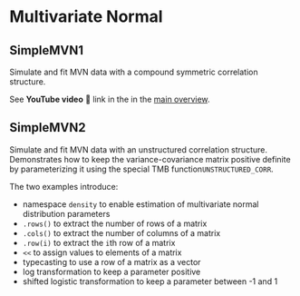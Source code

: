 # Multivariate Normal

## SimpleMVN1
Simulate and fit MVN data with a compound symmetric correlation structure.

See **YouTube video** :movie_camera: link in the in the [main overview](../../..#multivariate-normal).

## SimpleMVN2
Simulate and fit MVN data with an unstructured correlation structure. Demonstrates how to keep the variance-covariance matrix positive definite by parameterizing it using the special TMB function`UNSTRUCTURED_CORR`.

The two examples introduce:
- namespace `density` to enable estimation of multivariate normal distribution parameters
- `.rows()` to extract the number of rows of a matrix
- `.cols()` to extract the number of columns of a matrix
- `.row(i)` to extract the `i`th row of a matrix
- `<<` to assign values to elements of a matrix
- typecasting to use a row of a matrix as a vector
- log transformation to keep a parameter positive
- shifted logistic transformation to keep a parameter between -1 and 1
